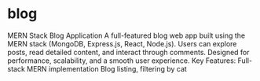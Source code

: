 # blog
MERN Stack Blog Application A full-featured blog web app built using the MERN stack (MongoDB, Express.js, React, Node.js). Users can explore posts, read detailed content, and interact through comments. Designed for performance, scalability, and a smooth user experience.  Key Features:  Full-stack MERN implementation  Blog listing, filtering by cat
